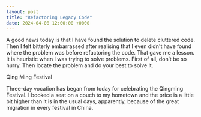 ```yaml
---
layout: post
title: "Refactoring Legacy Code"
date: 2024-04-08 12:00:00 +0000
---
```


A good news today is that  I have found the solution to delete cluttered code. Then I felt bitterly embarrassed after realising that I even didn't have found where the problem was before refactoring the code. That gave me a lesson. It is heuristic when I was trying to solve problems. First of all, don’t be so hurry. Then locate the problem and do your best to solve it.



Qing Ming Festival

Three-day vocation has began from today for celebrating the Qingming Festival. I booked a seat on a couch to my hometown and the price is a little bit higher than it is in the usual days, apparently, because of the great migration in every festival in China. 